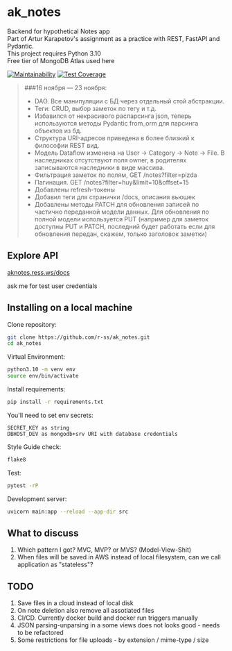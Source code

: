 # ak_notes

Backend for hypothetical Notes app  
Part of Artur Karapetov's assignment as a practice with REST, FastAPI and Pydantic.  
This project requires Python 3.10  
Free tier of MongoDB Atlas used here

[![Maintainability](https://api.codeclimate.com/v1/badges/53f9891d099578172022/maintainability)](https://codeclimate.com/github/r-ss/ak_notes/maintainability) [![Test Coverage](https://api.codeclimate.com/v1/badges/53f9891d099578172022/test_coverage)](https://codeclimate.com/github/r-ss/ak_notes/test_coverage)

> ###16 ноября — 23 ноября:
> 
> - DAO. Все манипуляции с БД через отдельный стой абстракции.
> - Теги: CRUD, выбор заметок по тегу и т.д.
> - Избавился от некрасивого распарсинга json, теперь используются методы Pydantic from_orm для парсинга объектов из бд.
> - Структура URI-адресов приведена в более близкий к философии REST вид.
> - Модель Dataflow изменена на User -> Category -> Note -> File. В наследниках отсутствуют поля owner, в родителях записываются наследники в виде массива.
> - Фильтрация заметок по полям, GET /notes?filter=pizda
> - Пагинация. GET /notes?filter=huy&limit=10&offset=15
> - Добавлены refresh-токены
> - Добавил теги для странички /docs, описания вьюшек
> - Добавлены методы PATCH для обновления записей по частично переданной модели данных. Для обновления по полной модели используется PUT (например для заметок доступны PUT и PATCH, последний будет работать если для обновления передан, скажем, только заголовок заметки)

## Explore API

[aknotes.ress.ws/docs](https://aknotes.ress.ws/docs)

ask me for test user credentials

## Installing on a local machine

Clone repository:
```sh
git clone https://github.com/r-ss/ak_notes.git
cd ak_notes
```

Virtual Environment:
```sh
python3.10 -m venv env
source env/bin/activate
```

Install requirements:
```sh
pip install -r requirements.txt
```

You'll need to set env secrets:
```
SECRET_KEY as string
DBHOST_DEV as mongodb+srv URI with database credentials
```

Style Guide check:
```sh
flake8
```

Test:
```sh
pytest -rP
```

Development server:
```sh
uvicorn main:app --reload --app-dir src
```

## What to discuss

1. Which pattern I got? MVC, MVP? or MVS? (Model-View-Shit)
2. When files will be saved in AWS instead of local filesystem, can we call application as "stateless"?

## TODO

1. Save files in a cloud instead of local disk
2. On note deletion also remove all assotiated files
3. CI/CD. Currently docker build and docker run triggers manually
3. JSON parsing-unparsing in a some views does not looks good - needs to be refactored
4. Some restrictions for file uploads - by extension / mime-type / size